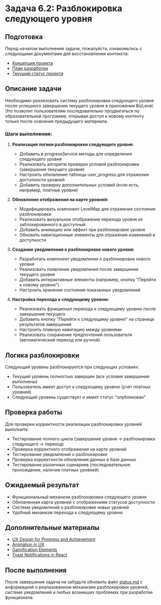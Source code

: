 # Задача 6.2: Разблокировка следующего уровня

## Подготовка

Перед началом выполнения задачи, пожалуйста, ознакомьтесь с следующими документами для восстановления контекста:
- [Концепция проекта](../docs/bizlevel-concept.md)
- [План разработки](../docs/development-plan.md)
- [Текущий статус проекта](../docs/status.md)

## Описание задачи

Необходимо реализовать систему разблокировки следующего уровня после успешного завершения текущего уровня в приложении BizLevel. Это позволит пользователям последовательно продвигаться по образовательной программе, открывая доступ к новому контенту только после освоения предыдущего материала.

### Шаги выполнения:

1. **Реализация логики разблокировки следующего уровня:**
   - Добавить в progressService методы для определения следующего уровня
   - Реализовать алгоритм проверки условий разблокировки (завершение текущего уровня)
   - Настроить обновление таблицы user_progress для отражения доступности уровней
   - Добавить проверку дополнительных условий (если есть, например, платные уровни)

2. **Обновление отображения на карте уровней:**
   - Модифицировать компонент LevelMap для отражения состояния разблокировки
   - Реализовать визуальное отображение перехода уровня из заблокированного в доступный
   - Добавить анимацию или эффект при разблокировке уровня
   - Обновить навигационные элементы для отражения изменений в доступности

3. **Создание уведомления о разблокировке нового уровня:**
   - Разработать компонент уведомления о разблокировке нового уровня
   - Реализовать появление уведомления после завершения текущего уровня
   - Добавить интерактивные элементы (например, кнопку "Перейти к новому уровню")
   - Настроить хранение состояния показанных уведомлений

4. **Настройка перехода к следующему уровню:**
   - Реализовать функционал перехода к следующему уровню после завершения текущего
   - Добавить кнопку "Перейти к следующему уровню" на странице результатов завершения
   - Настроить плавную навигацию между уровнями
   - Реализовать сохранение предпочтений пользователя (автоматический переход или ручной)

## Логика разблокировки

Следующий уровень разблокируется при следующих условиях:
- Текущий уровень полностью завершен (все условия завершения выполнены)
- Пользователь имеет доступ к следующему уровню (учет платных уровней)
- Следующий уровень существует и имеет статус "опубликован"

## Проверка работы

Для проверки корректности реализации разблокировки уровней выполните:
- Тестирование полного цикла (завершение уровня → разблокировка следующего → переход)
- Проверка корректного отображения на карте уровней
- Тестирование уведомлений о разблокировке
- Проверка корректности обновления данных в базе данных
- Тестирование различных сценариев (последовательное прохождение, наличие платных уровней)

## Ожидаемый результат

- Функциональный механизм разблокировки следующего уровня
- Обновленная карта уровней с отображением статусов доступности
- Система уведомлений о разблокировке новых уровней
- Удобный механизм перехода к следующему уровню

## Дополнительные материалы

- [UX Design for Progress and Achievement](https://www.smashingmagazine.com/2012/03/ux-design-progress-achievement/)
- [Animation in UX](https://www.smashingmagazine.com/2017/01/how-functional-animation-helps-improve-user-experience/)
- [Gamification Elements](https://uxplanet.org/gamification-elements-progression-mechanisms-6da301c244c9)
- [Toast Notifications in React](https://react-hot-toast.com/)

## После выполнения

После завершения задачи не забудьте обновить файл [status.md](../docs/status.md) с информацией о реализованном механизме разблокировки уровней, системе уведомлений и любых возникших проблемах при разработке функционала. 
